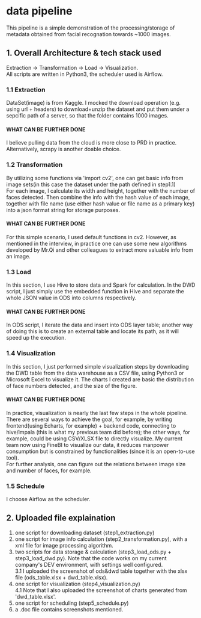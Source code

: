 # data pipeline
This pipeline is a simple demonstration of the processing/storage of metadata obtained from facial recognation towards ~1000 images.

## 1. Overall Architecture & tech stack used
Extraction -> Transformation -> Load -> Visualization.
<br>All scripts are written in Python3, the scheduler used is Airflow.

### 1.1 Extraction 
DataSet(image) is from Kaggle. I mocked the download operation (e.g. using url + headers) to download+unzip the dataset and put them under a sepcific path of a server, so that the folder contains 1000 images.
#### WHAT CAN BE FURTHER DONE
I believe pulling data from the cloud is more close to PRD in practice.
<br> Alternatively, scrapy is another doable choice.

### 1.2 Transformation
By utilizing some functions via 'import cv2', one can get basic info from image sets(in this case the dataset under the path defined in step1.1)
<br>For each image, I calculate its width and height, together with the number of faces detected. Then combine the info with the hash value of each image, together with file name (use either hash value or file name as a primary key) into a json format string for storage purposes. 
#### WHAT CAN BE FURTHER DONE
For this simple scenario, I used default functions in cv2. However, as mentioned in the interview, in practice one can use some new algorithms developed by Mr.Qi and other colleagues to extract more valuable info from an image.

### 1.3 Load
In this section, I use Hive to store data and Spark for calculation. In the DWD script, I just simply use the embedded function in Hive and separate the whole JSON value in ODS into columns respectively.
#### WHAT CAN BE FURTHER DONE
In ODS script, I iterate the data and insert into ODS layer table; another way of doing this is to create an external table and locate its path, as it will speed up the execution.

### 1.4 Visualization
In this section, I just performed simple visualization steps by downloading the DWD table from the data warehouse as a CSV file, using Python3 or Microsoft Excel to visualize it. The charts I created are basic the distribution of face numbers detected, and the size of the figure.
#### WHAT CAN BE FURTHER DONE
In practice, visualization is nearly the last few steps in the whole pipeline. There are several ways to achieve the goal, for example, by writing frontend(using Echarts, for example) + backend code, connecting to hive/impala (this is what my previous team did before); the other ways, for example, could be using CSV/XLSX file to directly visualize.
My current team now using FineBI to visualize our data, it reduces manpower consumption but is constrained by functionalities (since it is an open-to-use tool).
<br> For further analysis, one can figure out the relations between image size and number of faces, for example.


### 1.5 Schedule
I choose Airflow as the scheduler.


## 2. Uploaded file explaination
1. one script for downloading dataset (step1_extraction.py)
2. one script for image info calculation (step2_transformation.py), with a xml file for image processing algorithm.
3. two scripts for data storage & calculation (step3_load_ods.py + step3_load_dwd.py). Note that the code works on my current company's DEV environment, with settings well configured.
<br>3.1 I uploaded the screenshot of ods&dwd table together with the xlsx file (ods_table.xlsx + dwd_table.xlsx).
4. one script for visualization (step4_visualization.py)
<br>4.1 Note that I also uploaded the screenshot of charts generated from 'dwd_table.xlsx'.
5. one script for scheduling (step5_schedule.py)
6. a .doc file contains screenshots mentioned.



